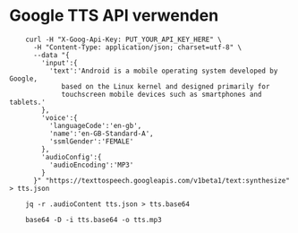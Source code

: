  # Google TTS API verwenden
 
        curl -H "X-Goog-Api-Key: PUT_YOUR_API_KEY_HERE" \
          -H "Content-Type: application/json; charset=utf-8" \
          --data "{
            'input':{
              'text':'Android is a mobile operating system developed by Google,
                 based on the Linux kernel and designed primarily for
                 touchscreen mobile devices such as smartphones and tablets.'
            },
            'voice':{
              'languageCode':'en-gb',
              'name':'en-GB-Standard-A',
              'ssmlGender':'FEMALE'
            },
            'audioConfig':{
              'audioEncoding':'MP3'
            }
          }" "https://texttospeech.googleapis.com/v1beta1/text:synthesize" > tts.json

        jq -r .audioContent tts.json > tts.base64
          
        base64 -D -i tts.base64 -o tts.mp3
